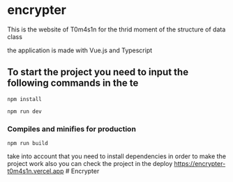 # encrypter

This is the website of T0m4s1n for the thrid moment of the structure of data class

the application is made with Vue.js and Typescript

## To start the project you need to input the following commands in the te
```
npm install
```
```
npm run dev
```
### Compiles and minifies for production
```
npm run build
```

take into account that you need to install dependencies in order to make the project work
also you can check the project in the deploy https://encrypter-t0m4s1n.vercel.app
#   E n c r y p t e r 
 
 
